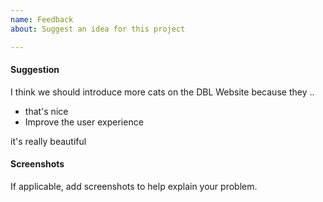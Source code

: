 ```yaml
---
name: Feedback
about: Suggest an idea for this project

---
```


#### Suggestion

I think we should introduce more cats on the DBL Website because they ..

- that's nice
- Improve the user experience

it's really beautiful

#### Screenshots

If applicable, add screenshots to help explain your problem.
